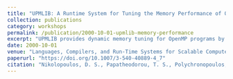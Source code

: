 ```yaml
---
title: "UPMLIB: A Runtime System for Tuning the Memory Performance of OpenMP Programs on Scalable Shared-Memory Multiprocessors"
collection: publications
category: workshops
permalink: /publication/2000-10-01-upmlib-memory-performance
excerpt: "UPMLIB provides dynamic memory tuning for OpenMP programs by performing runtime page migrations using compiler and OS feedback on shared-memory multiprocessors."
date: 2000-10-01
venue: "Languages, Compilers, and Run-Time Systems for Scalable Computers (LCR)"
paperurl: "https://doi.org/10.1007/3-540-40889-4_7"
citation: "Nikolopoulos, D. S., Papatheodorou, T. S., Polychronopoulos, C. D., Labarta, J., & Ayguadé, E. (2000). \"UPMLIB: A Runtime System for Tuning the Memory Performance of OpenMP Programs on Scalable Shared-Memory Multiprocessors.\" In *Languages, Compilers, and Run-Time Systems for Scalable Computers*, 85–99. https://doi.org/10.1007/3-540-40889-4_7"
---
```

